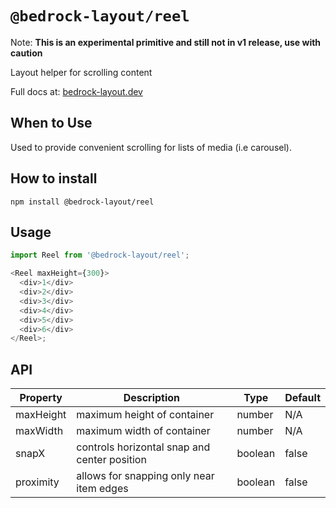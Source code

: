 # `@bedrock-layout/reel`

Note: **This is an experimental primitive and still not in v1 release, use with caution**

Layout helper for scrolling content

Full docs at: [bedrock-layout.dev](https://bedrock-layout.dev/)

## When to Use

Used to provide convenient scrolling for lists of media (i.e carousel).

## How to install

`npm install @bedrock-layout/reel`

## Usage

```javascript
import Reel from '@bedrock-layout/reel';

<Reel maxHeight={300}>
  <div>1</div>
  <div>2</div>
  <div>3</div>
  <div>4</div>
  <div>5</div>
  <div>6</div>
</Reel>;
```

## API

| Property  | Description                                  | Type    | Default |
| --------- | -------------------------------------------- | ------- | ------- |
| maxHeight | maximum height of container                  | number  | N/A     |
| maxWidth  | maximum width of container                   | number  | N/A     |
| snapX     | controls horizontal snap and center position | boolean | false   |
| proximity | allows for snapping only near item edges     | boolean | false   |
